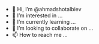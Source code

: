 - 👋 Hi, I’m @ahmadshotalbiev
- 👀 I’m interested in ...
- 🌱 I’m currently learning ...
- 💞️ I’m looking to collaborate on ...
- 📫 How to reach me ...

<!---
ahmadshotalbiev/ahmadshotalbiev is a ✨ special ✨ repository because its `README.md` (this file) appears on your GitHub profile.
You can click the Preview link to take a look at your changes.
--->
